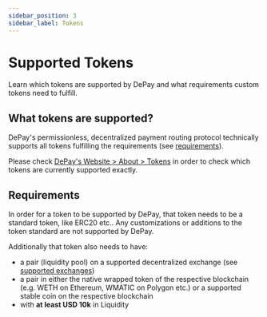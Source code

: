 ```yaml
---
sidebar_position: 3
sidebar_label: Tokens
---
```


# Supported Tokens

Learn which tokens are supported by DePay and what requirements custom tokens need to fulfill.

## What tokens are supported?

DePay's permissionless, decentralized payment routing protocol technically supports all tokens fulfilling the requirements (see [requirements](#requirements)).

Please check [DePay's Website > About > Tokens](https://depay.com/tokens) in order to check which tokens are currently supported exactly.

## Requirements

In order for a token to be supported by DePay, that token needs to be a standard token, like ERC20 etc..
Any customizations or additions to the token standard are not supported by DePay.

Additionally that token also needs to have:

  - a pair (liquidity pool) on a supported decentralized exchange (see [supported exchanges](/docs/payments/supported/exchanges))
  - a pair in either the native wrapped token of the respective blockchain (e.g. WETH on Ethereum, WMATIC on Polygon etc.) or a supported stable coin on the respective blockchain
  - with **at least USD 10k** in Liquidity

